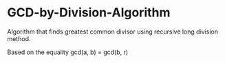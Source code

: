 # GCD-by-Division-Algorithm
Algorithm that finds greatest common divisor using recursive long division method.

Based on the equality gcd(a, b) = gcd(b, r)
